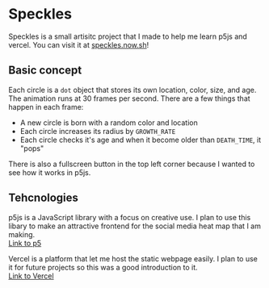 # Speckles

Speckles is a small artisitc project that I made to help me learn p5js and vercel. You can visit it at [speckles.now.sh](https://speckles.now.sh)!

## Basic concept

Each circle is a `dot` object that stores its own location, color, size, and age. The animation runs at 30 frames per second. There are a few things that happen in each frame:  
* A new circle is born with a random color and location
* Each circle increases its radius by `GROWTH_RATE`
* Each circle checks it's age and when it become older than `DEATH_TIME`, it "pops"

There is also a fullscreen button in the top left corner because I wanted to see how it works in p5js.

## Tehcnologies

p5js is a JavaScript library with a focus on creative use. I plan to use this libary to make an attractive frontend for the social media heat map that I am making.  
[Link to p5](https://p5js.org)


Vercel is a platform that let me host the static webpage easily. I plan to use it for future projects so this was a good introduction to it.  
[Link to Vercel](https://vercel.com)
